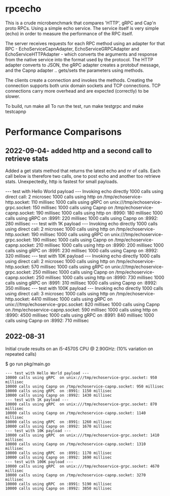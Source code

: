 # rpcecho
This is a crude microbenchmark that compares 'HTTP', gRPC and Cap'n proto RPCs. Using a simple echo service. The service itself is very simple (echo) in order to measure the performance of the RPC itself.   

The server receives requests for each RPC method using an adapter for that RPC - EchoServiceCapnAdapter, EchoServiceGRPCAdapter and EchoServiceHTTPAdapter - which converts the arguments and response from the native service into the format used by the protocol. The HTTP adapter converts to JSON, the gRPC adapter creates a  protobuf message, and the Capnp adapter .. gets/sets the parameters using methods.

The clients create a connection and invokes the methods. Creating the connection supports both unix domain sockets and TCP connections. TCP connections carry more overhead and are expected (correctly) to be slower.

To build, run make all
To run the test, run make testgrpc and make testcapnp


# Performance Comparisons

## 2022-09-04- added http and a second call to retrieve stats

Added a get stats method that returns the latest echo and nr of calls. Each call below is therefore two calls, one to post echo and another too retrieve stats.
Unexpectedly, http is fastest for small payloads. 

--- test with Hello World payload ---
Invoking echo directly
1000 calls using direct call: 2 microsec
1000 calls using http  on /tmp/echoservice-http.socket: 110 millisec
1000 calls using gRPC  on unix:///tmp/echoservice-grpc.socket: 150 millisec
1000 calls using Capnp on /tmp/echoservice-capnp.socket: 190 millisec
1000 calls using http  on :8990: 180 millisec
1000 calls using gRPC  on :8991: 220 millisec
1000 calls using Capnp on :8992: 280 millisec
--- test with 1K payload ---
Invoking echo directly
1000 calls using direct call: 2 microsec
1000 calls using http  on /tmp/echoservice-http.socket: 190 millisec
1000 calls using gRPC  on unix:///tmp/echoservice-grpc.socket: 190 millisec
1000 calls using Capnp on /tmp/echoservice-capnp.socket: 210 millisec
1000 calls using http  on :8990: 200 millisec
1000 calls using gRPC  on :8991: 230 millisec
1000 calls using Capnp on :8992: 320 millisec
--- test with 10K payload ---
Invoking echo directly
1000 calls using direct call: 2 microsec
1000 calls using http  on /tmp/echoservice-http.socket: 570 millisec
1000 calls using gRPC  on unix:///tmp/echoservice-grpc.socket: 250 millisec
1000 calls using Capnp on /tmp/echoservice-capnp.socket: 250 millisec
1000 calls using http  on :8990: 730 millisec
1000 calls using gRPC  on :8991: 310 millisec
1000 calls using Capnp on :8992: 350 millisec
--- test with 100K payload ---
Invoking echo directly
1000 calls using direct call: 3 microsec
1000 calls using http  on /tmp/echoservice-http.socket: 4410 millisec
1000 calls using gRPC  on unix:///tmp/echoservice-grpc.socket: 820 millisec
1000 calls using Capnp on /tmp/echoservice-capnp.socket: 590 millisec
1000 calls using http  on :8990: 4500 millisec
1000 calls using gRPC  on :8991: 840 millisec
1000 calls using Capnp on :8992: 710 millisec


## 2022-08-31
Initial crude results on an i5-4570S CPU @ 2.90GHz:
 (10% variation on repeated calls)

$ go run pkg/main.go
```
--- test with Hello World payload ---
10000 calls using gRPC  on unix:///tmp/echoservice-grpc.socket: 950 millisec
10000 calls using Capnp on /tmp/echoservice-capnp.socket: 950 millisec
10000 calls using gRPC  on :8991: 1150 millisec
10000 calls using Capnp on :8992: 1430 millisec
--- test with 1K payload ---
10000 calls using gRPC  on unix:///tmp/echoservice-grpc.socket: 870 millisec
10000 calls using Capnp on /tmp/echoservice-capnp.socket: 1140 millisec
10000 calls using gRPC  on :8991: 1260 millisec
10000 calls using Capnp on :8992: 1670 millisec
--- test with 10K payload ---
10000 calls using gRPC  on unix:///tmp/echoservice-grpc.socket: 1410 millisec
10000 calls using Capnp on /tmp/echoservice-capnp.socket: 1310 millisec
10000 calls using gRPC  on :8991: 1170 millisec
10000 calls using Capnp on :8992: 1690 millisec
--- test with 100K payload ---
10000 calls using gRPC  on unix:///tmp/echoservice-grpc.socket: 4670 millisec
10000 calls using Capnp on /tmp/echoservice-capnp.socket: 3270 millisec
10000 calls using gRPC  on :8991: 5190 millisec
10000 calls using Capnp on :8992: 3850 millisec

```
